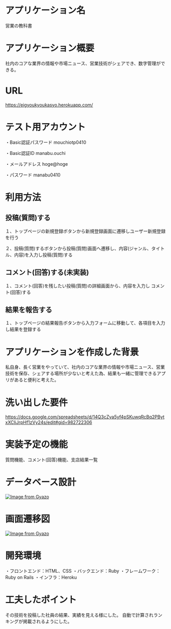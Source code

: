 # アプリケーション名
営業の教科書

# アプリケーション概要
社内のコアな業界の情報や市場ニュース、営業技術がシェアでき、数字管理ができる。
# URL
https://eigyoukyoukasyo.herokuapp.com/
# テスト用アカウント
・Basic認証パスワード
mouchiotp0410

・Basic認証ID
manabu.ouchi

・メールアドレス
hoge@hoge

・パスワード
manabu0410

# 利用方法

##  投稿(質問)する
１、トップページの新規登録ボタンから新規登録画面に遷移しユーザー新規登録を行う

２、投稿(質問)するボタンから投稿(質問)画面へ遷移し、内容(ジャンル、タイトル、内容)を入力し投稿(質問)する

##  コメント(回答)する(未実装)
１、コメント(回答)を残したい投稿(質問)の詳細画面から、内容を入力し
コメント(回答)する

##  結果を報告する
１、トップページの結果報告ボタンから入力フォームに移動して、各項目を入力し結果を登録する

# アプリケーションを作成した背景
私自身、長く営業をやっていて、社内のコアな業界の情報や市場ニュース、営業技術を保存、シェアする場所が少ないと考えた為、結果も一緒に管理できるアプリがあると便利と考えた。

# 洗い出した要件
https://docs.google.com/spreadsheets/d/14Q3cZya5yf4pSKuwqRcBq2PBytxXCliJrpHf1zVy24s/edit#gid=982722306


# 実装予定の機能
質問機能、コメント(回答)機能、支店結果一覧

# データベース設計
[![Image from Gyazo](https://i.gyazo.com/d218228c20158dbc0992ca5c1e8c0ca2.png)](https://gyazo.com/d218228c20158dbc0992ca5c1e8c0ca2)

# 画面遷移図
[![Image from Gyazo](https://i.gyazo.com/ed258a9a7d3a4e84ade448c81149ff48.png)](https://gyazo.com/ed258a9a7d3a4e84ade448c81149ff48)

# 開発環境
・フロントエンド：HTML、CSS
・バックエンド：Ruby
・フレームワーク：Ruby on Rails
・インフラ：Heroku

# 工夫したポイント
その技術を投稿した社員の結果、実績を見える様にした。
自動で計算されランキングが掲載されるようにした。
